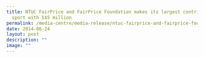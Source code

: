 ```yaml
---
title: NTUC FairPrice and FairPrice Foundation makes its largest contribution to
  sport with S$5 million
permalink: /media-centre/media-release/ntuc-fairprice-and-fairprice-foundation-makes-its-largest-contribution/
date: 2014-06-24
layout: post
description: ""
image: ""
---
```

